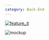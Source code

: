 ```yaml
---
category: Back-End
---
```



[![feature_jt](https://img.shields.io/badge/featured%20on-JT-red.svg)](https://jekyll-themes.com)

![mockup](./assets/img/mockup.png)
